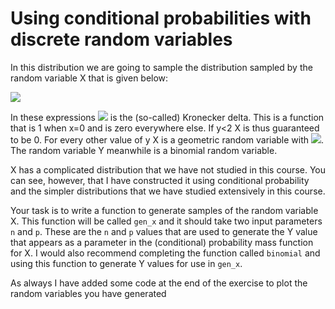 # Using conditional probabilities with discrete random variables

In this distribution we are going to sample the distribution sampled by the random variable X that is given below:

![](https://render.githubusercontent.com/render/math?math=P(X=x|Y=y)=\delta(x-0)\textrm{if}\quad\y<0\qquad\P(X=x|Y=y)=\left(1-\frac{1}{y}\right)^{x}\frac{1}{y}\qquad\textrm{otherwise}\qquad\textrm{where}\qquad\P(Y=y)=\binom{n}{y}(1-p)^{n-y}p^y)

In these expressions ![](https://render.githubusercontent.com/render/math?math=\delta(x-0)) is the (so-called) Kronecker delta.  This is a function that is 1 when x=0 and is zero everywhere else.  If y<2 X is thus guaranteed to be 0.  For every other value of y X is a geometric random variable with ![](https://render.githubusercontent.com/render/math?math=p=\frac{1}{y}).  The random variable Y meanwhile is a binomial random variable.   

X has a complicated distribution that we have not studied in this course.  You can see, however, that I have constructed it using conditional probability and the simpler distributions that we have studied extensively in this course. 

Your task is to write a function to generate samples of the random variable X.  This function will be called `gen_x` and it should take two input parameters `n` and `p`.  These are the `n` and `p` values that are used to generate the Y value that appears as a parameter in the (conditional) probability mass function for X.  I would also recommend completing the function called `binomial` and using this function to generate Y values for use in `gen_x`.

As always I have added some code at the end of the exercise to plot the random variables you have generated 
